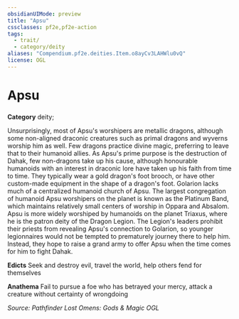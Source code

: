 ```yaml
---
obsidianUIMode: preview
title: "Apsu"
cssclasses: pf2e,pf2e-action
tags:
  - trait/
  - category/deity
aliases: "Compendium.pf2e.deities.Item.o8ayCv3LAHWlu0vQ"
license: OGL
---
```

# Apsu

### 

**Category** deity; 




Unsurprisingly, most of Apsu's worshipers are metallic dragons, although some non-aligned draconic creatures such as primal dragons and wyverns worship him as well. Few dragons practice divine magic, preferring to leave that to their humanoid allies. As Apsu's prime purpose is the destruction of Dahak, few non-dragons take up his cause, although honourable humanoids with an interest in draconic lore have taken up his faith from time to time. They typically wear a gold dragon's foot brooch, or have other custom-made equipment in the shape of a dragon's foot. Golarion lacks much of a centralized humanoid church of Apsu. The largest congregation of humanoid Apsu worshipers on the planet is known as the Platinum Band, which maintains relatively small centers of worship in Oppara and Absalom. Apsu is more widely worshiped by humanoids on the planet Triaxus, where he is the patron deity of the Dragon Legion. The Legion's leaders prohibit their priests from revealing Apsu's connection to Golarion, so younger legionnaires would not be tempted to prematurely journey there to help him. Instead, they hope to raise a grand army to offer Apsu when the time comes for him to fight Dahak.

**Edicts** Seek and destroy evil, travel the world, help others fend for themselves

**Anathema** Fail to pursue a foe who has betrayed your mercy, attack a creature without certainty of wrongdoing

*Source: Pathfinder Lost Omens: Gods & Magic*
*OGL*